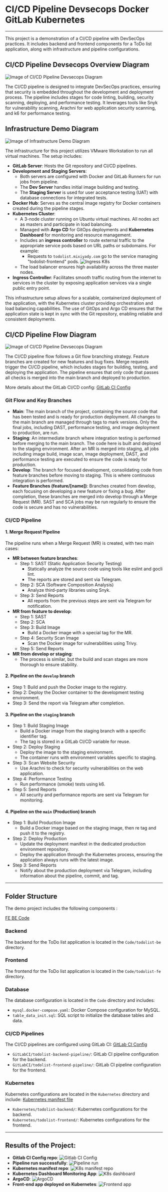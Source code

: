 # CI/CD Pipeline Devsecops Docker GitLab Kubernetes

---

This project is a demonstration of a CI/CD pipeline with DevSecOps practices. It includes backend and frontend components for a ToDo list application, along with infrastructure and pipeline configurations.

## **CI/CD Pipeline Devsecops Overview Diagram**

![Image of CI/CD Pipeline Devsecops Diagram](./assets/CICD_Pipeline_Devsecops_Diagram.png)

The CI/CD pipeline is designed to integrate DevSecOps practices, ensuring that security is embedded throughout the development and deployment process. The pipeline includes stages for code linting, building, security scanning, deploying, and performance testing. It leverages tools like Snyk for vulnerability scanning, Arachni for web application security scanning, and k6 for performance testing.

## **Infrastructure Demo Diagram**

![Image of Infrastructure Demo Diagram](./assets/Infrastructure_Demo_Diagram.png)

The infrastructure for this project utilizes VMware Workstation to run all virtual machines. The setup includes:

-   **GitLab Server**: Hosts the Git repository and CI/CD pipelines.
-   **Development and Staging Servers**:
    -   Both servers are configured with Docker and GitLab Runners for run jobs from pipeline.
    -   The **Dev Server** handles initial image building and testing.
    -   The **Staging Server** is used for user acceptance testing (UAT) with database connections for integrated tests.
-   **Docker Hub**: Serves as the central image registry for Docker containers created during the pipeline stages.
-   **Kubernetes Cluster**:
    -   A 3-node cluster running on Ubuntu virtual machines. All nodes act as masters and participate in load balancing.
    -   Managed with **Argo CD** for GitOps deployments and **Kubernetes Dashboard** for monitoring and resource management.
    -   Includes an **ingress controller** to route external traffic to the appropriate service pods based on URL paths or subdomains. For example:
        -   Requests to `todolist.mixiyady.com` go to the service managing "todolist-frontend" pods.
            ![Ingress K8s](./assets/Ingress-k8s.webp)
    -   The load balancer ensures high availability across the three master nodes.
-   **Ingress Controller**: Facilitates smooth traffic routing from the internet to services in the cluster by exposing application services via a single public entry point.

This infrastructure setup allows for a scalable, containerized deployment of the application, with the Kubernetes cluster providing orchestration and load balancing capabilities. The use of GitOps and Argo CD ensures that the application state is kept in sync with the Git repository, enabling reliable and consistent deployments.

## **CI/CD Pipeline Flow Diagram**

![Image of CI/CD Pipeline Devsecops Diagram](./assets/CICD_Pipeline_Flow_Git_Flow_Diagram.png)

The CI/CD pipeline flow follows a Git flow branching strategy. Feature branches are created for new features and bug fixes. Merge requests trigger the CI/CD pipeline, which includes stages for building, testing, and deploying the application. The pipeline ensures that only code that passes all checks is merged into the main branch and deployed to production.

More details about the GitLab CI/CD config: [GitLab CI Config](https://github.com/LeDuy0806/CI-CD-Pipeline-Devsecops-GitlabCi-Kubernetes/tree/main/Demo/GitLabCI)

### Git Flow and Key Branches

-   **Main**: The main branch of the project, containing the source code that has been tested and is ready for production deployment. All changes to the main branch are managed through tags to mark versions. Only the final jobs, including DAST, performance testing, and image deployment to production, are run.
-   **Staging**: An intermediate branch where integration testing is performed before merging to the main branch. The code here is built and deployed to the staging environment. After an MR is merged into staging, all jobs including image build, image scan, image deployment, DAST, and performance testing are executed to ensure the code is ready for production.
-   **Develop**: The branch for focused development, consolidating code from feature branches before moving to staging. This is where continuous integration is performed.
-   **Feature Branches (feature/[name])**: Branches created from develop, each focusing on developing a new feature or fixing a bug. After completion, these branches are merged into develop through a Merge Request (MR). SAST and SCA jobs may be run regularly to ensure the code is secure and has no vulnerabilities.

### CI/CD Pipeline

#### 1. Merge Request Pipeline

The pipeline runs when a Merge Request (MR) is created, with two main cases:

-   **MR between feature branches**:
    -   Step 1: SAST (Static Application Security Testing)
        -   Statically analyze the source code using tools like eslint and gocli lint.
        -   The reports are stored and sent via Telegram.
    -   Step 2: SCA (Software Composition Analysis)
        -   Analyze third-party libraries using Snyk.
    -   Step 3: Send Reports
        -   All reports from the previous steps are sent via Telegram for notification.
-   **MR from feature to develop**:
    -   Step 1: SAST
    -   Step 2: SCA
    -   Step 3: Build Image
        -   Build a Docker image with a special tag for the MR.
    -   Step 4: Security Scan Image
        -   Scan the Docker image for vulnerabilities using Trivy.
    -   Step 5: Send Reports
-   **MR from develop or staging**:
    -   The process is similar, but the build and scan stages are more thorough to ensure stability.

#### 2. Pipeline on the `develop` branch

-   Step 1: Build and push the Docker image to the registry.
-   Step 2: Deploy the Docker container to the development testing environment.
-   Step 3: Send the report via Telegram after completion.

#### 3. Pipeline on the `staging` branch

-   Step 1: Build Staging Image
    -   Build a Docker image from the staging branch with a specific identifier tag.
    -   The tag is stored in a GitLab CI/CD variable for reuse.
-   Step 2: Deploy Staging
    -   Deploy the image to the staging environment.
    -   The container runs with environment variables specific to staging.
-   Step 3: Scan Website Security
    -   Use Arachni to check for security vulnerabilities on the web application.
-   Step 4: Performance Testing
    -   Run performance (smoke) tests using k6.
-   Step 5: Send Reports
    -   All security and performance reports are sent via Telegram for monitoring.

#### 4. Pipeline on the `main` (Production) branch

-   Step 1: Build Production Image
    -   Build a Docker image based on the staging image, then re tag and push it to the registry.
-   Step 2: Deploy Production
    -   Update the deployment manifest in the dedicated production environment repository.
    -   Deploy the application through the Kubernetes process, ensuring the application always runs with the latest image.
-   Step 3: Send Reports
    -   Notify about the production deployment via Telegram, including information about the pipeline, commit, and tag.

---

## Folder Structure

The demo project includes the following components :

[FE BE Code](https://github.com/LeDuy0806/CI-CD-Pipeline-Devsecops-GitlabCi-Kubernetes/tree/main/Demo/Code)

### Backend

The backend for the ToDo list application is located in the `Code/todolist-be` directory.

### Frontend

The frontend for the ToDo list application is located in the `Code/todolist-fe` directory.

### Database

The database configuration is located in the `Code` directory and includes:

-   `mysql.docker-compose.yaml`: Docker Compose configuration for MySQL.
-   `table_data_init.sql`: SQL script to initialize the database tables and data.

### CI/CD Pipelines

The CI/CD pipelines are configured using GitLab CI: [GitLab CI Config](https://github.com/LeDuy0806/CI-CD-Pipeline-Devsecops-GitlabCi-Kubernetes/tree/main/Demo/GitLabCI)

-   `GitLabCI/todolist-backend-pipeline/`: GitLab CI pipeline configuration for the backend.
-   `GitLabCI/todolist-frontend-pipeline/`: GitLab CI pipeline configuration for the frontend.

### Kubernetes

Kubernetes configurations are located in the `Kubernetes` directory and include: [Kubernetes manifest file](https://github.com/LeDuy0806/CI-CD-Pipeline-Devsecops-GitlabCi-Kubernetes/tree/main/Demo/Kubernetes)

-   `Kubernetes/todolist-backend/`: Kubernetes configurations for the backend.
-   `Kubernetes/todolist-frontend/`: Kubernetes configurations for the frontend.

---

## Results of the Project:

-   **Gitlab CI Config repo**:
    ![Gitlab CI Config](./assets/GitLabCI-Config-Repo.png)
-   **Pipeline run successfully**:
    ![Pipeline run](./assets/Pipeline-run-succesful.png)
-   **Kubernetes manifest repo**:
    ![K8s manifest repo](./assets/K8s-config-repo.png)
-   **Kubernetes Dashboard Monitoring App**:
    ![K8s dashboard](./assets/App-deployed-k8s.png)
-   **ArgoCD**:
    ![ArgoCD](./assets/ArgoCD-Gitops.png)
-   **Front-end app deployed on Kubernetes**:
    ![Frontend app](./assets/Frontend-production-k8s.png)
